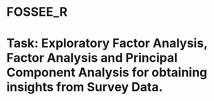 # FOSSEE_R

<h1>Task: Exploratory Factor Analysis, Factor Analysis and Principal Component Analysis for obtaining insights from Survey Data.</h1:

